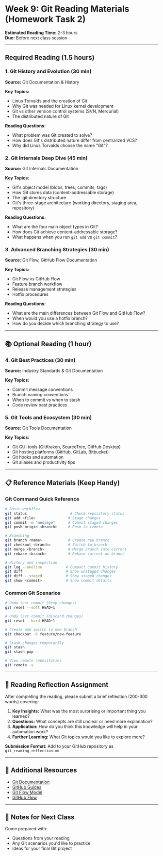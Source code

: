 # Week 9: Git Reading Materials (Homework Task 2)

**Estimated Reading Time:** 2-3 hours  
**Due:** Before next class session

---

## Required Reading (1.5 hours)

### 1. Git History and Evolution (30 min)
**Source:** Git Documentation & History

**Key Topics:**
- Linus Torvalds and the creation of Git
- Why Git was needed for Linux kernel development
- Git vs other version control systems (SVN, Mercurial)
- The distributed nature of Git

**Reading Questions:**
- What problem was Git created to solve?
- How does Git's distributed nature differ from centralized VCS?
- Why did Linus Torvalds choose the name "Git"?

### 2. Git Internals Deep Dive (45 min)
**Source:** Git Internals Documentation

**Key Topics:**
- Git's object model (blobs, trees, commits, tags)
- How Git stores data (content-addressable storage)
- The .git directory structure
- Git's three-stage architecture (working directory, staging area, repository)

**Reading Questions:**
- What are the four main object types in Git?
- How does Git achieve content-addressable storage?
- What happens when you run `git add` vs `git commit`?

### 3. Advanced Branching Strategies (30 min)
**Source:** Git Flow, GitHub Flow Documentation

**Key Topics:**
- Git Flow vs GitHub Flow
- Feature branch workflow
- Release management strategies
- Hotfix procedures

**Reading Questions:**
- What are the main differences between Git Flow and GitHub Flow?
- When would you use a hotfix branch?
- How do you decide which branching strategy to use?

---

## 📚 Optional Reading (1 hour)

### 4. Git Best Practices (30 min)
**Source:** Industry Standards & Git Documentation

**Key Topics:**
- Commit message conventions
- Branch naming conventions
- When to commit vs when to stash
- Code review best practices

### 5. Git Tools and Ecosystem (30 min)
**Source:** Git Tools Documentation

**Key Topics:**
- Git GUI tools (GitKraken, SourceTree, GitHub Desktop)
- Git hosting platforms (GitHub, GitLab, Bitbucket)
- Git hooks and automation
- Git aliases and productivity tips

---

## 📋 Reference Materials (Keep Handy)

### Git Command Quick Reference
```bash
# Basic workflow
git status                    # Check repository status
git add <file>               # Stage changes
git commit -m "message"      # Commit staged changes
git push origin <branch>     # Push to remote

# Branching
git branch <name>            # Create new branch
git checkout <branch>        # Switch to branch
git merge <branch>           # Merge branch into current
git rebase <branch>          # Rebase current on branch

# History and inspection
git log --oneline           # Compact commit history
git diff                    # Show unstaged changes
git diff --staged           # Show staged changes
git show <commit>           # Show commit details
```

### Common Git Scenarios
```bash
# Undo last commit (keep changes)
git reset --soft HEAD~1

# Undo last commit (discard changes)
git reset --hard HEAD~1

# Create and switch to new branch
git checkout -b feature/new-feature

# Stash changes temporarily
git stash
git stash pop

# View remote repositories
git remote -v
```

---

## 🎯 Reading Reflection Assignment

After completing the reading, please submit a brief reflection (200-300 words) covering:

1. **Key Insights:** What was the most surprising or important thing you learned?
2. **Questions:** What concepts are still unclear or need more explanation?
3. **Application:** How do you think this knowledge will help in your automation work?
4. **Further Learning:** What Git topics would you like to explore more?

**Submission Format:** Add to your GitHub repository as `git_reading_reflection.md`

---

## 🔗 Additional Resources

- [Git Documentation](https://git-scm.com/doc)
- [GitHub Guides](https://guides.github.com/)
- [Git Flow Model](https://nvie.com/posts/a-successful-git-branching-model/)
- [GitHub Flow](https://guides.github.com/introduction/flow/)

---

## 📝 Notes for Next Class

Come prepared with:
- Questions from your reading
- Any Git scenarios you'd like to practice
- Ideas for your final Git project
